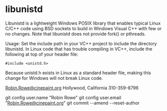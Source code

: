 # libunistd

Libunistd is a lightweight Windows POSIX library that enables typical Linux C/C++ code using BSD sockets to build in Windows Visual C++ with few or no changes. Note that libunistd does not provide fork() or pthreads. 

Usage: Set the include path in your VC++ project to include the directory libunistd. In Linux code that has trouble compiling in VC++, include the following at top of your header file:

```
#include <unistd.h>
```

Because unistd.h exists in Linux as a standard header file, making this change for Windows will not break Linux code.

Robin.Rowe@cinepaint.org Hollywood, California 310-359-8796

git config user.name "Robin Rowe"
git config user.email "Robin.Rowe@cinepaint.org"
git commit --amend --reset-author